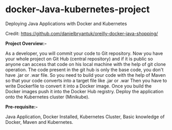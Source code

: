 # docker-Java-kubernetes-project
Deploying Java Applications with Docker and Kubernetes

Credit: https://github.com/danielbryantuk/oreilly-docker-java-shopping/

**Project Overview:-**

As a developer, you will commit your code to Git repository. Now you have your whole project on Git Hub (central repository) and if it is public so anyone can access that code on his local machine with the help of git clone operation.
The code present in the git hub is only the base code, you don't have .jar or .war file. So you need to build your code with the help of Maven so that your code converts into a target file like .jar or .war
Then you have to write Dockerfile to convert it into a Docker image.
Once you build the Docker images push it into the Docker Hub registry.
Deploy the application onto the Kubernetes cluster (Minikube).

**Pre-requisite:-**

Java Application,
Docker Installed,
Kubernetes Cluster,
Basic knowledge of Docker, Maven and Kubernetes.
